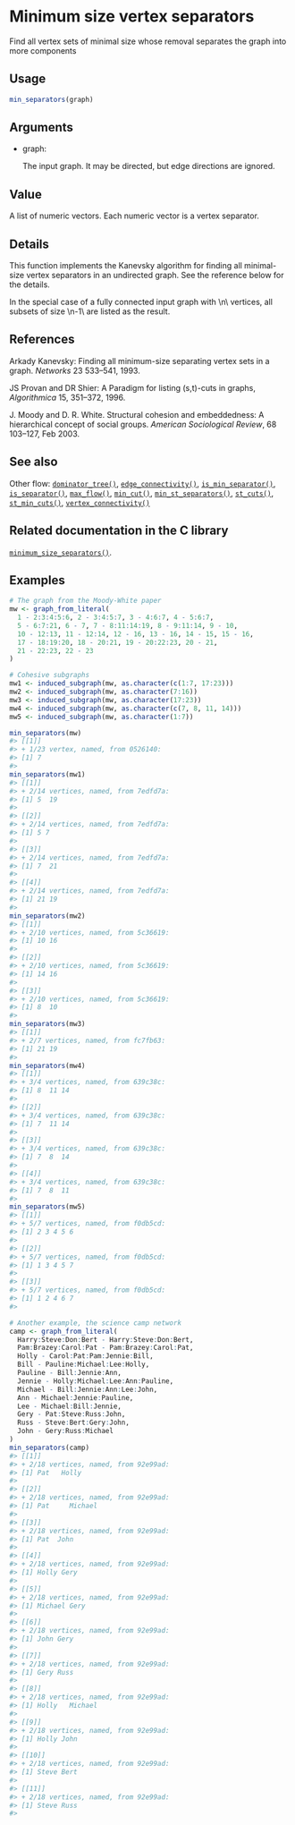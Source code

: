 # Minimum size vertex separators

Find all vertex sets of minimal size whose removal separates the graph
into more components

## Usage

``` r
min_separators(graph)
```

## Arguments

- graph:

  The input graph. It may be directed, but edge directions are ignored.

## Value

A list of numeric vectors. Each numeric vector is a vertex separator.

## Details

This function implements the Kanevsky algorithm for finding all
minimal-size vertex separators in an undirected graph. See the reference
below for the details.

In the special case of a fully connected input graph with \\n\\
vertices, all subsets of size \\n-1\\ are listed as the result.

## References

Arkady Kanevsky: Finding all minimum-size separating vertex sets in a
graph. *Networks* 23 533–541, 1993.

JS Provan and DR Shier: A Paradigm for listing (s,t)-cuts in graphs,
*Algorithmica* 15, 351–372, 1996.

J. Moody and D. R. White. Structural cohesion and embeddedness: A
hierarchical concept of social groups. *American Sociological Review*,
68 103–127, Feb 2003.

## See also

Other flow:
[`dominator_tree()`](https://r.igraph.org/reference/dominator_tree.md),
[`edge_connectivity()`](https://r.igraph.org/reference/edge_connectivity.md),
[`is_min_separator()`](https://r.igraph.org/reference/is_min_separator.md),
[`is_separator()`](https://r.igraph.org/reference/is_separator.md),
[`max_flow()`](https://r.igraph.org/reference/max_flow.md),
[`min_cut()`](https://r.igraph.org/reference/min_cut.md),
[`min_st_separators()`](https://r.igraph.org/reference/min_st_separators.md),
[`st_cuts()`](https://r.igraph.org/reference/st_cuts.md),
[`st_min_cuts()`](https://r.igraph.org/reference/st_min_cuts.md),
[`vertex_connectivity()`](https://r.igraph.org/reference/vertex_connectivity.md)

## Related documentation in the C library

[`minimum_size_separators()`](https://igraph.org/c/html/latest/igraph-Separators.html#igraph_minimum_size_separators).

## Examples

``` r
# The graph from the Moody-White paper
mw <- graph_from_literal(
  1 - 2:3:4:5:6, 2 - 3:4:5:7, 3 - 4:6:7, 4 - 5:6:7,
  5 - 6:7:21, 6 - 7, 7 - 8:11:14:19, 8 - 9:11:14, 9 - 10,
  10 - 12:13, 11 - 12:14, 12 - 16, 13 - 16, 14 - 15, 15 - 16,
  17 - 18:19:20, 18 - 20:21, 19 - 20:22:23, 20 - 21,
  21 - 22:23, 22 - 23
)

# Cohesive subgraphs
mw1 <- induced_subgraph(mw, as.character(c(1:7, 17:23)))
mw2 <- induced_subgraph(mw, as.character(7:16))
mw3 <- induced_subgraph(mw, as.character(17:23))
mw4 <- induced_subgraph(mw, as.character(c(7, 8, 11, 14)))
mw5 <- induced_subgraph(mw, as.character(1:7))

min_separators(mw)
#> [[1]]
#> + 1/23 vertex, named, from 0526140:
#> [1] 7
#> 
min_separators(mw1)
#> [[1]]
#> + 2/14 vertices, named, from 7edfd7a:
#> [1] 5  19
#> 
#> [[2]]
#> + 2/14 vertices, named, from 7edfd7a:
#> [1] 5 7
#> 
#> [[3]]
#> + 2/14 vertices, named, from 7edfd7a:
#> [1] 7  21
#> 
#> [[4]]
#> + 2/14 vertices, named, from 7edfd7a:
#> [1] 21 19
#> 
min_separators(mw2)
#> [[1]]
#> + 2/10 vertices, named, from 5c36619:
#> [1] 10 16
#> 
#> [[2]]
#> + 2/10 vertices, named, from 5c36619:
#> [1] 14 16
#> 
#> [[3]]
#> + 2/10 vertices, named, from 5c36619:
#> [1] 8  10
#> 
min_separators(mw3)
#> [[1]]
#> + 2/7 vertices, named, from fc7fb63:
#> [1] 21 19
#> 
min_separators(mw4)
#> [[1]]
#> + 3/4 vertices, named, from 639c38c:
#> [1] 8  11 14
#> 
#> [[2]]
#> + 3/4 vertices, named, from 639c38c:
#> [1] 7  11 14
#> 
#> [[3]]
#> + 3/4 vertices, named, from 639c38c:
#> [1] 7  8  14
#> 
#> [[4]]
#> + 3/4 vertices, named, from 639c38c:
#> [1] 7  8  11
#> 
min_separators(mw5)
#> [[1]]
#> + 5/7 vertices, named, from f0db5cd:
#> [1] 2 3 4 5 6
#> 
#> [[2]]
#> + 5/7 vertices, named, from f0db5cd:
#> [1] 1 3 4 5 7
#> 
#> [[3]]
#> + 5/7 vertices, named, from f0db5cd:
#> [1] 1 2 4 6 7
#> 

# Another example, the science camp network
camp <- graph_from_literal(
  Harry:Steve:Don:Bert - Harry:Steve:Don:Bert,
  Pam:Brazey:Carol:Pat - Pam:Brazey:Carol:Pat,
  Holly - Carol:Pat:Pam:Jennie:Bill,
  Bill - Pauline:Michael:Lee:Holly,
  Pauline - Bill:Jennie:Ann,
  Jennie - Holly:Michael:Lee:Ann:Pauline,
  Michael - Bill:Jennie:Ann:Lee:John,
  Ann - Michael:Jennie:Pauline,
  Lee - Michael:Bill:Jennie,
  Gery - Pat:Steve:Russ:John,
  Russ - Steve:Bert:Gery:John,
  John - Gery:Russ:Michael
)
min_separators(camp)
#> [[1]]
#> + 2/18 vertices, named, from 92e99ad:
#> [1] Pat   Holly
#> 
#> [[2]]
#> + 2/18 vertices, named, from 92e99ad:
#> [1] Pat     Michael
#> 
#> [[3]]
#> + 2/18 vertices, named, from 92e99ad:
#> [1] Pat  John
#> 
#> [[4]]
#> + 2/18 vertices, named, from 92e99ad:
#> [1] Holly Gery 
#> 
#> [[5]]
#> + 2/18 vertices, named, from 92e99ad:
#> [1] Michael Gery   
#> 
#> [[6]]
#> + 2/18 vertices, named, from 92e99ad:
#> [1] John Gery
#> 
#> [[7]]
#> + 2/18 vertices, named, from 92e99ad:
#> [1] Gery Russ
#> 
#> [[8]]
#> + 2/18 vertices, named, from 92e99ad:
#> [1] Holly   Michael
#> 
#> [[9]]
#> + 2/18 vertices, named, from 92e99ad:
#> [1] Holly John 
#> 
#> [[10]]
#> + 2/18 vertices, named, from 92e99ad:
#> [1] Steve Bert 
#> 
#> [[11]]
#> + 2/18 vertices, named, from 92e99ad:
#> [1] Steve Russ 
#> 
```
